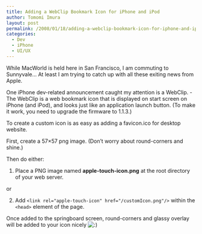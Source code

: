 ```yaml
---
title: Adding a WebClip Bookmark Icon for iPhone and iPod
author: Tomomi Imura
layout: post
permalink: /2008/01/18/adding-a-webclip-bookmark-icon-for-iphone-and-ipod/
categories:
  - Dev
  - iPhone
  - UI/UX
---
```

 
While MacWorld is held here in San Francisco, I am commuting to Sunnyvale&#8230; At least I am trying to catch up with all these exiting news from Apple. 

One iPhone dev-related announcement caught my attention is a WebClip. -The WebClip is a web bookmark icon that is displayed on start screen on iPhone (and iPod), and looks just like an application launch button. (To make it work, you need to upgrade the firmware to 1.1.3.)

To create a custom icon is as easy as adding a favicon.ico for desktop website.

First, create a 57×57 png image. (Don&#8217;t worry about round-corners and shine.) 

Then do either:  
  
1) Place a PNG image named **apple-touch-icon.png** at the root directory of your web server.  
  
or  
  
2) Add `<link rel="apple-touch-icon" href="/customIcon.png"/>` within the `<head>` element of the page.

Once added to the springboard screen, round-corners and glassy overlay will be added to your icon nicely <img src='http://girliemac.com/blog/wp-includes/images/smilies/icon_smile.gif' alt=':)' class='wp-smiley' />